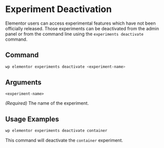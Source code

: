 # Experiment Deactivation

<Badge type="tip" vertical="top" text="Elementor Core" /> <Badge type="warning" vertical="top" text="Advanced" />

Elementor users can access experimental features which have not been officially released. Those experiments can be deactivated from the admin panel or from the command line using the `experiments deactivate` command.

## Command

```bash
wp elementor experiments deactivate <experiment-name>
```

## Arguments

`<experiment-name>`

_(Required)_ The name of the experiment.

## Usage Examples

```bash
wp elementor experiments deactivate container
```

This command will deactivate the `container` experiment.
